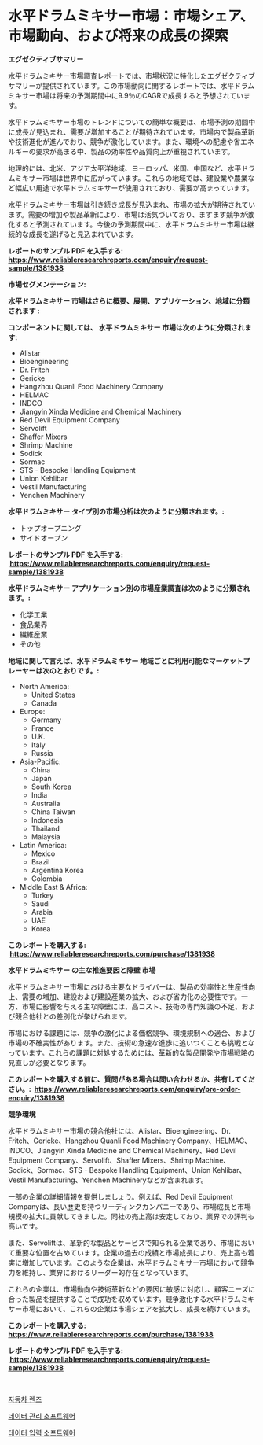 <p><h1>水平ドラムミキサー市場：市場シェア、市場動向、および将来の成長の探索</h1></p><p><strong>エグゼクティブサマリー</strong></p>
<p><p>水平ドラムミキサー市場調査レポートでは、市場状況に特化したエグゼクティブサマリーが提供されています。この市場動向に関するレポートでは、水平ドラムミキサー市場は将来の予測期間中に9.9％のCAGRで成長すると予想されています。</p><p>水平ドラムミキサー市場のトレンドについての簡単な概要は、市場予測の期間中に成長が見込まれ、需要が増加することが期待されています。市場内で製品革新や技術進化が進んでおり、競争が激化しています。また、環境への配慮や省エネルギーの要求が高まる中、製品の効率性や品質向上が重視されています。</p><p>地理的には、北米、アジア太平洋地域、ヨーロッパ、米国、中国など、水平ドラムミキサー市場は世界中に広がっています。これらの地域では、建設業や農業など幅広い用途で水平ドラムミキサーが使用されており、需要が高まっています。</p><p>水平ドラムミキサー市場は引き続き成長が見込まれ、市場の拡大が期待されています。需要の増加や製品革新により、市場は活気づいており、ますます競争が激化すると予測されています。今後の予測期間中に、水平ドラムミキサー市場は継続的な成長を遂げると見込まれています。</p></p>
<p><strong>レポートのサンプル PDF を入手する: <a href="https://www.reliableresearchreports.com/enquiry/request-sample/1381938">https://www.reliableresearchreports.com/enquiry/request-sample/1381938</a></strong></p>
<p><strong>市場セグメンテーション:</strong></p>
<p><strong> 水平ドラムミキサー 市場はさらに概要、展開、アプリケーション、地域に分類されます :</strong></p>
<p><strong>コンポーネントに関しては、 水平ドラムミキサー 市場は次のように分類されます: &nbsp;</strong></p>
<p><ul><li>Alistar</li><li>Bioengineering</li><li>Dr. Fritch</li><li>Gericke</li><li>Hangzhou Quanli Food Machinery Company</li><li>HELMAC</li><li>INDCO</li><li>Jiangyin Xinda Medicine and Chemical Machinery</li><li>Red Devil Equipment Company</li><li>Servolift</li><li>Shaffer Mixers</li><li>Shrimp Machine</li><li>Sodick</li><li>Sormac</li><li>STS - Bespoke Handling Equipment</li><li>Union Kehlibar</li><li>Vestil Manufacturing</li><li>Yenchen Machinery</li></ul></p>
<p><strong> 水平ドラムミキサー タイプ別の市場分析は次のように分類されます。:</strong></p>
<p><ul><li>トップオープニング</li><li>サイドオープン</li></ul></p>
<p><strong>レポートのサンプル PDF を入手する: &nbsp;<a href="https://www.reliableresearchreports.com/enquiry/request-sample/1381938">https://www.reliableresearchreports.com/enquiry/request-sample/1381938</a></strong></p>
<p><strong> 水平ドラムミキサー アプリケーション別の市場産業調査は次のように分類されます。:</strong></p>
<p><ul><li>化学工業</li><li>食品業界</li><li>繊維産業</li><li>その他</li></ul></p>
<p><strong>地域に関して言えば、水平ドラムミキサー 地域ごとに利用可能なマーケットプレーヤーは次のとおりです。:</strong></p>
<p><ul>
    <li>
        North America:
        <ul>
            <li>United States</li>
            <li>Canada</li>
        </ul>
    </li>
    <li>
        Europe:
        <ul>
            <li>Germany</li>
            <li>France</li>
            <li>U.K.</li>
            <li>Italy</li>
            <li>Russia</li>
        </ul>
    </li>
    <li>
        Asia-Pacific:
        <ul>
            <li>China</li>
            <li>Japan</li>
            <li>South Korea</li>
            <li>India</li>
            <li>Australia</li>
            <li>China Taiwan</li>
            <li>Indonesia</li>
            <li>Thailand</li>
            <li>Malaysia</li>
        </ul>
    </li>
    <li>
        Latin America:
        <ul>
            <li>Mexico</li>
            <li>Brazil</li>
            <li>Argentina Korea</li>
            <li>Colombia</li>
        </ul>
    </li>
    <li>
        Middle East & Africa:
        <ul>
            <li>Turkey</li>
            <li>Saudi</li>
            <li>Arabia</li>
            <li>UAE</li>
            <li>Korea</li>
        </ul>
    </li>
    </ul></p>
<p><strong>このレポートを購入する: &nbsp;<a href="https://www.reliableresearchreports.com/purchase/1381938">https://www.reliableresearchreports.com/purchase/1381938</a></strong></p>
<p><strong>水平ドラムミキサー の主な推進要因と障壁 市場</strong></p>
<p><p>水平ドラムミキサー市場における主要なドライバーは、製品の効率性と生産性向上、需要の増加、建設および建設産業の拡大、および省力化の必要性です。一方、市場に影響を与える主な障壁には、高コスト、技術の専門知識の不足、および競合他社との差別化が挙げられます。</p><p>市場における課題には、競争の激化による価格競争、環境規制への適合、および市場の不確実性があります。また、技術の急速な進歩に追いつくことも挑戦となっています。これらの課題に対処するためには、革新的な製品開発や市場戦略の見直しが必要となります。</p></p>
<p><strong>このレポートを購入する前に、質問がある場合は問い合わせるか、共有してください。:&nbsp; <a href="https://www.reliableresearchreports.com/enquiry/pre-order-enquiry/1381938">https://www.reliableresearchreports.com/enquiry/pre-order-enquiry/1381938</a></strong></p>
<p><strong>競争環境</strong></p>
<p><p>水平ドラムミキサー市場の競合他社には、Alistar、Bioengineering、Dr. Fritch、Gericke、Hangzhou Quanli Food Machinery Company、HELMAC、INDCO、Jiangyin Xinda Medicine and Chemical Machinery、Red Devil Equipment Company、Servolift、Shaffer Mixers、Shrimp Machine、Sodick、Sormac、STS - Bespoke Handling Equipment、Union Kehlibar、Vestil Manufacturing、Yenchen Machineryなどが含まれます。</p><p>一部の企業の詳細情報を提供しましょう。例えば、Red Devil Equipment Companyは、長い歴史を持つリーディングカンパニーであり、市場成長と市場規模の拡大に貢献してきました。同社の売上高は安定しており、業界での評判も高いです。</p><p>また、Servoliftは、革新的な製品とサービスで知られる企業であり、市場において重要な位置を占めています。企業の過去の成績と市場成長により、売上高も着実に増加しています。このような企業は、水平ドラムミキサー市場において競争力を維持し、業界におけるリーダー的存在となっています。</p><p>これらの企業は、市場動向や技術革新などの要因に敏感に対応し、顧客ニーズに合った製品を提供することで成功を収めています。競争激化する水平ドラムミキサー市場において、これらの企業は市場シェアを拡大し、成長を続けています。</p></p>
<p><strong>このレポートを購入する: &nbsp; <a href="https://www.reliableresearchreports.com/purchase/1381938">https://www.reliableresearchreports.com/purchase/1381938</a></strong></p>
<p><strong>レポートのサンプル PDF を入手する: &nbsp;<a href="https://www.reliableresearchreports.com/enquiry/request-sample/1381938">https://www.reliableresearchreports.com/enquiry/request-sample/1381938</a></strong><strong></strong></p>
<p>&nbsp;</p>
<p><p><a href="https://medium.com/@georgebesoiu20221/%EC%9E%90%EB%8F%99%EC%B0%A8-%EB%A0%8C%EC%A6%88-%EC%8B%9C%EC%9E%A5-%EC%A2%85%EB%A5%98-%EC%9D%91%EC%9A%A9-%EB%B0%8F-%EC%A7%80%EB%A6%AC%EC%97%90-%EB%8C%80%ED%95%9C-%ED%8F%AC%EA%B4%84%EC%A0%81-%ED%8F%89%EA%B0%80-f15568dc82cc">자동차 렌즈</a></p><p><a href="https://github.com/CorEmtymerich56566/Market-Research-Report-List-1/blob/main/424580211294.md">데이터 관리 소프트웨어</a></p><p><a href="https://github.com/GabrielBlanda5656/Market-Research-Report-List-1/blob/main/936156411293.md">데이터 입력 소프트웨어</a></p></p>